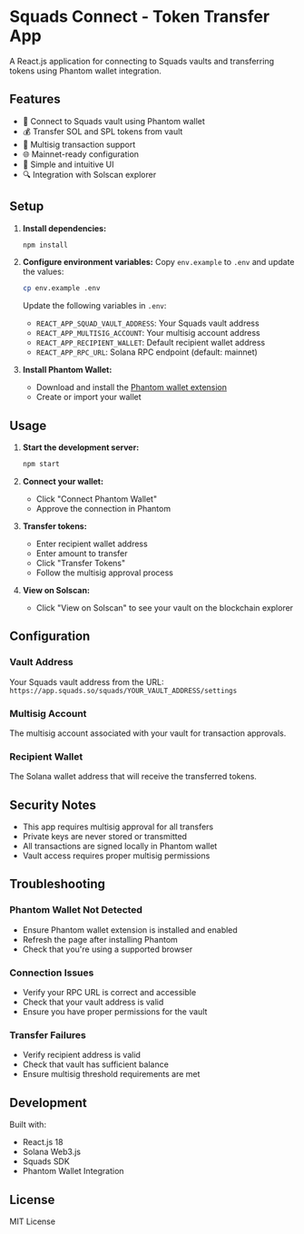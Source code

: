 # Squads Connect - Token Transfer App

A React.js application for connecting to Squads vaults and transferring tokens using Phantom wallet integration.

## Features

- 🔗 Connect to Squads vault using Phantom wallet
- 💰 Transfer SOL and SPL tokens from vault
- 🔐 Multisig transaction support
- 🌐 Mainnet-ready configuration
- 📱 Simple and intuitive UI
- 🔍 Integration with Solscan explorer

## Setup

1. **Install dependencies:**
   ```bash
   npm install
   ```

2. **Configure environment variables:**
   Copy `env.example` to `.env` and update the values:
   ```bash
   cp env.example .env
   ```

   Update the following variables in `.env`:
   - `REACT_APP_SQUAD_VAULT_ADDRESS`: Your Squads vault address
   - `REACT_APP_MULTISIG_ACCOUNT`: Your multisig account address
   - `REACT_APP_RECIPIENT_WALLET`: Default recipient wallet address
   - `REACT_APP_RPC_URL`: Solana RPC endpoint (default: mainnet)

3. **Install Phantom Wallet:**
   - Download and install the [Phantom wallet extension](https://phantom.app/)
   - Create or import your wallet

## Usage

1. **Start the development server:**
   ```bash
   npm start
   ```

2. **Connect your wallet:**
   - Click "Connect Phantom Wallet"
   - Approve the connection in Phantom

3. **Transfer tokens:**
   - Enter recipient wallet address
   - Enter amount to transfer
   - Click "Transfer Tokens"
   - Follow the multisig approval process

4. **View on Solscan:**
   - Click "View on Solscan" to see your vault on the blockchain explorer

## Configuration

### Vault Address
Your Squads vault address from the URL: `https://app.squads.so/squads/YOUR_VAULT_ADDRESS/settings`

### Multisig Account
The multisig account associated with your vault for transaction approvals.

### Recipient Wallet
The Solana wallet address that will receive the transferred tokens.

## Security Notes

- This app requires multisig approval for all transfers
- Private keys are never stored or transmitted
- All transactions are signed locally in Phantom wallet
- Vault access requires proper multisig permissions

## Troubleshooting

### Phantom Wallet Not Detected
- Ensure Phantom wallet extension is installed and enabled
- Refresh the page after installing Phantom
- Check that you're using a supported browser

### Connection Issues
- Verify your RPC URL is correct and accessible
- Check that your vault address is valid
- Ensure you have proper permissions for the vault

### Transfer Failures
- Verify recipient address is valid
- Check that vault has sufficient balance
- Ensure multisig threshold requirements are met

## Development

Built with:
- React.js 18
- Solana Web3.js
- Squads SDK
- Phantom Wallet Integration

## License

MIT License
